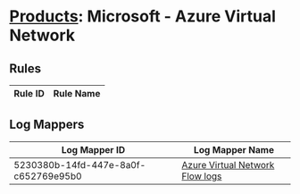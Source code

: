 # [Products](README.md): Microsoft - Azure Virtual Network

## Rules

|Rule ID|Rule Name|
|----|----|


## Log Mappers

|Log Mapper ID|Log Mapper Name|
|----|----|
|5230380b-14fd-447e-8a0f-c652769e95b0|[Azure Virtual Network Flow logs](../mappings/5230380b-14fd-447e-8a0f-c652769e95b0.md)|


